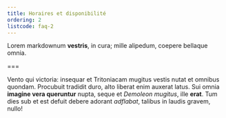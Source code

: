 ```yaml
---
title: Horaires et disponibilité
ordering: 2
listcode: faq-2
---
```


Lorem markdownum **vestris**, in cura; mille alipedum, coepere bellaque omnia.

===

Vento qui victoria: insequar et Tritoniacam mugitus vestis nutat et omnibus
quondam. Procubuit tradidit duro, alto liberat enim auxerat latus.
Sui omnia **imagine vera queruntur** nupta, seque et *Demoleon mugitus*, ille **erat**.
Tum dies sub et est defuit debere adorant *adflabat*, talibus in laudis gravem,
nullo!
